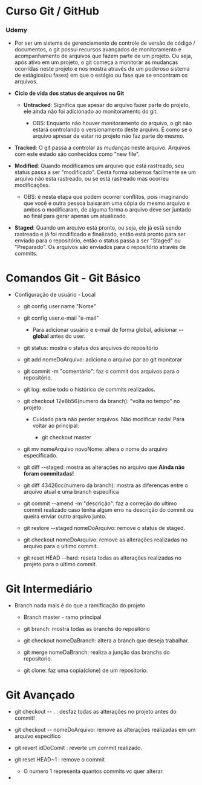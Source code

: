 # Curso Git / GitHub

### Udemy

- Por ser um sistema de gerenciamento de controle de versão de código / documentos, o git possui recursos avançados de monitoramento e acompanhamento de arquivos que fazem parte de um projeto. Ou seja, após ativo em um projeto, o git começa a monitorar as mudanças ocorridas neste projeto e nos mostra através de um poderoso sistema de estágios(ou fases) em que o estágio ou fase que se encontram os arquivos.

- **Ciclo de vida dos status de arquivos no Git**
  
  - **Untracked**: Significa que apesar do arquivo fazer parte do projeto, ele ainda não foi adicionado ao monitoramento do git.
    
    - OBS: Enquanto não houver monitoramento do arquivo, o git não estará controlando o versionamento deste arquivo. É como se o arquivo apresar de estar no projeto não faz parte do mesmo.

- **Tracked**: O git passa a controlar as mudanças neste arquivo. Arquivos com este estado são conhecidos como "new file".

- **Modified**: Quando modificamos um arquivo que está rastreado, seu status passa a ser "modificado". Desta forma sabemos facilmente se um arquivo não esta rastreado, ou se está rastreado mas ocorreu modificações.
  
  - OBS: é nesta etapa que podem ocorrer conflitos, pois imaginando que você e outra pessoa baixaram uma cópia do mesmo arquivo e ambos o modificaram, de alguma forma o arquivo deve ser juntado ao final para gerar apenas um atualizado.

- **Staged**: Quando um arquivo está pronto, ou seja, ele já está sendo rastreado e já foi modificado e finalizado, então está pronto para ser enviado para o repositório, então o status passa a ser "Staged" ou "Preparado". Os arquivos são enviados para o repositório através de commits.

# **Comandos Git - Git Básico**

- Configuração de usuário - Local
  
  - git config user.name "Nome"
  
  - git config user.e-mail "e-mail"
    
    - Para adicionar usuário e e-mail de forma global, adicionar **--global** antes do user.
  
  - git status: mostra o status dos arquivos do repositório
  
  - git add nomeDoArquivo: adiciona o arquivo par ao git monitorar
  
  - git commit -m "comentário": faz o commit dos arquivos para o repositório.
  
  - git log: exibe todo o histórico de commits realizados.
  
  - git checkout 12e8b56(numero da branch): "volta no tempo" no projeto.
    
    - Cuidado para não perder arquivos. Não modificar nada! Para voltar ao principal:
      
      - git checkout master
  
  - git mv nomeArquivo novoNome: altera o nome do arquivo especificado.
  
  - git diff --staged: mostra as alterações no arquivo que **Ainda não foram commitadas!**
  
  - git diff 43426cc(numero da branch): mostra as diferenças entre o arquivo atual e uma branch especifica
  
  - git commit --amend -m "descrição": faz a correção do ultimo commit realizado caso tenha algum erro na descrição do commit ou queira enviar outro arquivo junto.
  
  - git restore --staged nomeDoArquivo: remove o status de staged.
  
  - git checkout nomeDoArquivo: remove as alterações realizadas no arquivo para o ultimo commit.
  
  - git reset HEAD --hard: reseta todas as alterações realizadas no projeto para o ultimo commit.

# Git Intermediário

- Branch nada mais é do que a ramificação do projeto
  
  - Branch master - ramo principal
  
  - git branch: mostra todas as branchs do repositório
  
  - git checkout nomeDaBranch: altera a branch que deseja trabalhar.
  
  - git merge nomeDaBranch: realiza a junção das branchs do repositorio.
  
  - git clone: faz uma copia(clone) de um repositorio.

# Git Avançado

* git checkout -- . : desfaz todas as alterações no projeto antes do commit!

* git checkout -- nomeDoArquivo: remove as alterações realizadas em um arquivo especifico

* git revert idDoComit : reverte um commit realizado.

* git reset HEAD~1 : remove o commit
  
  * O numero 1 representa quantos commits vc quer alterar. 

* 